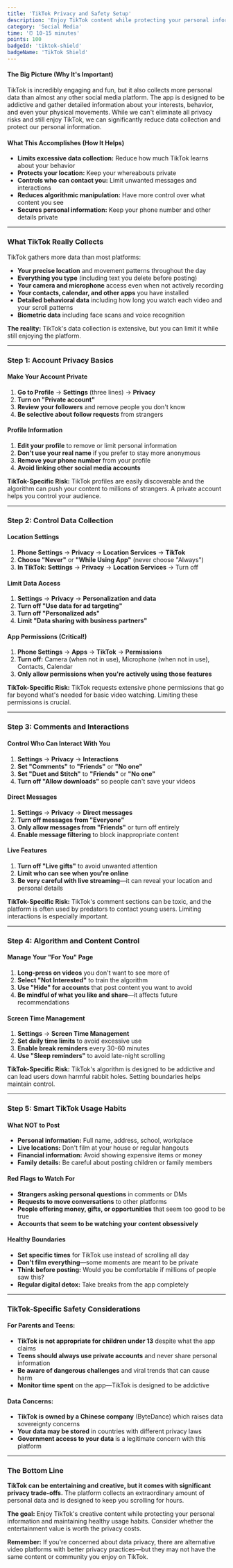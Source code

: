 ```yaml
---
title: 'TikTok Privacy and Safety Setup'
description: 'Enjoy TikTok content while protecting your personal information and reducing data collection from this highly engaging platform.'
category: 'Social Media'
time: '⏰ 10-15 minutes'
points: 100
badgeId: 'tiktok-shield'
badgeName: 'TikTok Shield'
---
```


#### The Big Picture (Why It's Important)
TikTok is incredibly engaging and fun, but it also collects more personal data than almost any other social media platform. The app is designed to be addictive and gather detailed information about your interests, behavior, and even your physical movements. While we can't eliminate all privacy risks and still enjoy TikTok, we can significantly reduce data collection and protect our personal information.

#### What This Accomplishes (How It Helps)
* **Limits excessive data collection:** Reduce how much TikTok learns about your behavior
* **Protects your location:** Keep your whereabouts private
* **Controls who can contact you:** Limit unwanted messages and interactions
* **Reduces algorithmic manipulation:** Have more control over what content you see
* **Secures personal information:** Keep your phone number and other details private

---

### What TikTok Really Collects

TikTok gathers more data than most platforms:
* **Your precise location** and movement patterns throughout the day
* **Everything you type** (including text you delete before posting)
* **Your camera and microphone** access even when not actively recording
* **Your contacts, calendar, and other apps** you have installed
* **Detailed behavioral data** including how long you watch each video and your scroll patterns
* **Biometric data** including face scans and voice recognition

**The reality:** TikTok's data collection is extensive, but you can limit it while still enjoying the platform.

---

### Step 1: Account Privacy Basics

#### Make Your Account Private
1. **Go to Profile** → **Settings** (three lines) → **Privacy**
2. **Turn on "Private account"**
3. **Review your followers** and remove people you don't know
4. **Be selective about follow requests** from strangers

#### Profile Information
1. **Edit your profile** to remove or limit personal information
2. **Don't use your real name** if you prefer to stay more anonymous
3. **Remove your phone number** from your profile
4. **Avoid linking other social media accounts**

**TikTok-Specific Risk:** TikTok profiles are easily discoverable and the algorithm can push your content to millions of strangers. A private account helps you control your audience.

---

### Step 2: Control Data Collection

#### Location Settings
1. **Phone Settings** → **Privacy** → **Location Services** → **TikTok**
2. **Choose "Never"** or **"While Using App"** (never choose "Always")
3. **In TikTok:** **Settings** → **Privacy** → **Location Services** → Turn off

#### Limit Data Access
1. **Settings** → **Privacy** → **Personalization and data**
2. **Turn off "Use data for ad targeting"**
3. **Turn off "Personalized ads"**
4. **Limit "Data sharing with business partners"**

#### App Permissions (Critical!)
1. **Phone Settings** → **Apps** → **TikTok** → **Permissions**
2. **Turn off:** Camera (when not in use), Microphone (when not in use), Contacts, Calendar
3. **Only allow permissions when you're actively using those features**

**TikTok-Specific Risk:** TikTok requests extensive phone permissions that go far beyond what's needed for basic video watching. Limiting these permissions is crucial.

---

### Step 3: Comments and Interactions

#### Control Who Can Interact With You
1. **Settings** → **Privacy** → **Interactions**
2. **Set "Comments"** to **"Friends"** or **"No one"**
3. **Set "Duet and Stitch"** to **"Friends"** or **"No one"**
4. **Turn off "Allow downloads"** so people can't save your videos

#### Direct Messages
1. **Settings** → **Privacy** → **Direct messages**
2. **Turn off messages from "Everyone"**
3. **Only allow messages from "Friends"** or turn off entirely
4. **Enable message filtering** to block inappropriate content

#### Live Features
1. **Turn off "Live gifts"** to avoid unwanted attention
2. **Limit who can see when you're online**
3. **Be very careful with live streaming**—it can reveal your location and personal details

**TikTok-Specific Risk:** TikTok's comment sections can be toxic, and the platform is often used by predators to contact young users. Limiting interactions is especially important.

---

### Step 4: Algorithm and Content Control

#### Manage Your "For You" Page
1. **Long-press on videos** you don't want to see more of
2. **Select "Not Interested"** to train the algorithm
3. **Use "Hide" for accounts** that post content you want to avoid
4. **Be mindful of what you like and share**—it affects future recommendations

#### Screen Time Management
1. **Settings** → **Screen Time Management**
2. **Set daily time limits** to avoid excessive use
3. **Enable break reminders** every 30-60 minutes
4. **Use "Sleep reminders"** to avoid late-night scrolling

**TikTok-Specific Risk:** TikTok's algorithm is designed to be addictive and can lead users down harmful rabbit holes. Setting boundaries helps maintain control.

---

### Step 5: Smart TikTok Usage Habits

#### What NOT to Post
* **Personal information:** Full name, address, school, workplace
* **Live locations:** Don't film at your house or regular hangouts
* **Financial information:** Avoid showing expensive items or money
* **Family details:** Be careful about posting children or family members

#### Red Flags to Watch For
* **Strangers asking personal questions** in comments or DMs
* **Requests to move conversations** to other platforms
* **People offering money, gifts, or opportunities** that seem too good to be true
* **Accounts that seem to be watching your content obsessively**

#### Healthy Boundaries
* **Set specific times** for TikTok use instead of scrolling all day
* **Don't film everything**—some moments are meant to be private
* **Think before posting:** Would you be comfortable if millions of people saw this?
* **Regular digital detox:** Take breaks from the app completely

---

### TikTok-Specific Safety Considerations

#### For Parents and Teens:
* **TikTok is not appropriate for children under 13** despite what the app claims
* **Teens should always use private accounts** and never share personal information
* **Be aware of dangerous challenges** and viral trends that can cause harm
* **Monitor time spent** on the app—TikTok is designed to be addictive

#### Data Concerns:
* **TikTok is owned by a Chinese company** (ByteDance) which raises data sovereignty concerns
* **Your data may be stored** in countries with different privacy laws
* **Government access to your data** is a legitimate concern with this platform

---

### The Bottom Line

**TikTok can be entertaining and creative, but it comes with significant privacy trade-offs.** The platform collects an extraordinary amount of personal data and is designed to keep you scrolling for hours.

**The goal:** Enjoy TikTok's creative content while protecting your personal information and maintaining healthy usage habits. Consider whether the entertainment value is worth the privacy costs.

**Remember:** If you're concerned about data privacy, there are alternative video platforms with better privacy practices—but they may not have the same content or community you enjoy on TikTok.

